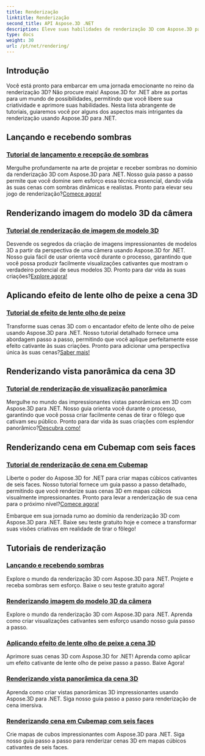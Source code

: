 ```yaml
---
title: Renderização
linktitle: Renderização
second_title: API Aspose.3D .NET
description: Eleve suas habilidades de renderização 3D com Aspose.3D para .NET! Projete sombras, crie visualizações cativantes, aplique efeitos de lente olho de peixe e muito mais.
type: docs
weight: 30
url: /pt/net/rendering/
---
```

## Introdução

Você está pronto para embarcar em uma jornada emocionante no reino da renderização 3D? Não procure mais! Aspose.3D for .NET abre as portas para um mundo de possibilidades, permitindo que você libere sua criatividade e aprimore suas habilidades. Nesta lista abrangente de tutoriais, guiaremos você por alguns dos aspectos mais intrigantes da renderização usando Aspose.3D para .NET.

## Lançando e recebendo sombras
### [Tutorial de lançamento e recepção de sombras](./cast-receive-shadows/)
 Mergulhe profundamente na arte de projetar e receber sombras no domínio da renderização 3D com Aspose.3D para .NET. Nosso guia passo a passo permite que você domine sem esforço essa técnica essencial, dando vida às suas cenas com sombras dinâmicas e realistas. Pronto para elevar seu jogo de renderização?[Comece agora!](./cast-receive-shadows/)

## Renderizando imagem do modelo 3D da câmera
### [Tutorial de renderização de imagem de modelo 3D](./render-3d-model-image/)
Desvende os segredos da criação de imagens impressionantes de modelos 3D a partir da perspectiva de uma câmera usando Aspose.3D for .NET. Nosso guia fácil de usar orienta você durante o processo, garantindo que você possa produzir facilmente visualizações cativantes que mostram o verdadeiro potencial de seus modelos 3D. Pronto para dar vida às suas criações?[Explore agora!](./render-3d-model-image/)

## Aplicando efeito de lente olho de peixe a cena 3D
### [Tutorial de efeito de lente olho de peixe](./fisheye-lens-effect-3d-scene/)
 Transforme suas cenas 3D com o encantador efeito de lente olho de peixe usando Aspose.3D para .NET. Nosso tutorial detalhado fornece uma abordagem passo a passo, permitindo que você aplique perfeitamente esse efeito cativante às suas criações. Pronto para adicionar uma perspectiva única às suas cenas?[Saber mais!](./fisheye-lens-effect-3d-scene/)

## Renderizando vista panorâmica da cena 3D
### [Tutorial de renderização de visualização panorâmica](./render-panorama-view/)
Mergulhe no mundo das impressionantes vistas panorâmicas em 3D com Aspose.3D para .NET. Nosso guia orienta você durante o processo, garantindo que você possa criar facilmente cenas de tirar o fôlego que cativam seu público. Pronto para dar vida às suas criações com esplendor panorâmico?[Descubra como!](./render-panorama-view/)

## Renderizando cena em Cubemap com seis faces
### [Tutorial de renderização de cena em Cubemap](./render-scene-cubemap/)
 Liberte o poder do Aspose.3D for .NET para criar mapas cúbicos cativantes de seis faces. Nosso tutorial fornece um guia passo a passo detalhado, permitindo que você renderize suas cenas 3D em mapas cúbicos visualmente impressionantes. Pronto para levar a renderização de sua cena para o próximo nível?[Comece agora!](./render-scene-cubemap/)

Embarque em sua jornada rumo ao domínio da renderização 3D com Aspose.3D para .NET. Baixe seu teste gratuito hoje e comece a transformar suas visões criativas em realidade de tirar o fôlego!
## Tutoriais de renderização
### [Lançando e recebendo sombras](./cast-receive-shadows/)
Explore o mundo da renderização 3D com Aspose.3D para .NET. Projete e receba sombras sem esforço. Baixe o seu teste gratuito agora!
### [Renderizando imagem do modelo 3D da câmera](./render-3d-model-image/)
Explore o mundo da renderização 3D com Aspose.3D para .NET. Aprenda como criar visualizações cativantes sem esforço usando nosso guia passo a passo.
### [Aplicando efeito de lente olho de peixe a cena 3D](./fisheye-lens-effect-3d-scene/)
Aprimore suas cenas 3D com Aspose.3D for .NET! Aprenda como aplicar um efeito cativante de lente olho de peixe passo a passo. Baixe Agora!
### [Renderizando vista panorâmica da cena 3D](./render-panorama-view/)
Aprenda como criar vistas panorâmicas 3D impressionantes usando Aspose.3D para .NET. Siga nosso guia passo a passo para renderização de cena imersiva.
### [Renderizando cena em Cubemap com seis faces](./render-scene-cubemap/)
Crie mapas de cubos impressionantes com Aspose.3D para .NET. Siga nosso guia passo a passo para renderizar cenas 3D em mapas cúbicos cativantes de seis faces.